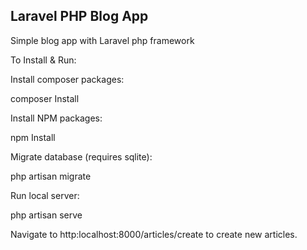 ## Laravel PHP Blog App

Simple blog app with Laravel php framework

To Install & Run:

Install composer packages:

composer Install

Install NPM packages:

npm Install

Migrate database (requires sqlite):

php artisan migrate

Run local server:

php artisan serve

Navigate to http:localhost:8000/articles/create to create new articles.
